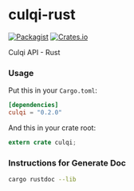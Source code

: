 culqi-rust
==========

[![Packagist](https://img.shields.io/packagist/l/doctrine/orm.svg)](https://github.com/marti1125/culqi-rust/blob/master/LICENSE)
[![Crates.io](https://img.shields.io/crates/v/culqi.svg)](https://crates.io/crates/culqi)

Culqi API - Rust

### Usage

Put this in your `Cargo.toml`:

```toml
[dependencies]
culqi = "0.2.0"
```

And this in your crate root:

```rust
extern crate culqi;
```

### Instructions for Generate Doc

```bash
cargo rustdoc --lib
```

